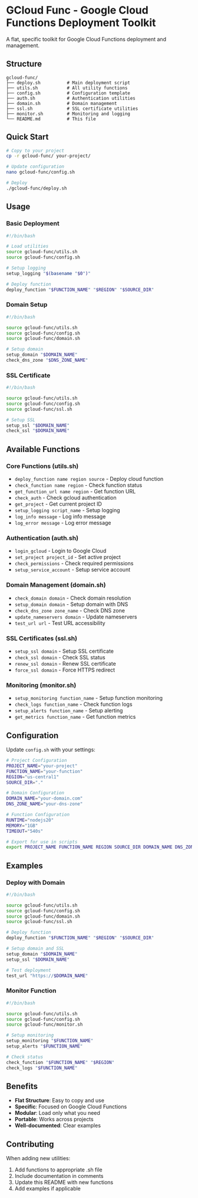 # GCloud Func - Google Cloud Functions Deployment Toolkit

A flat, specific toolkit for Google Cloud Functions deployment and management.

## Structure

```
gcloud-func/
├── deploy.sh          # Main deployment script
├── utils.sh           # All utility functions
├── config.sh          # Configuration template
├── auth.sh            # Authentication utilities
├── domain.sh          # Domain management
├── ssl.sh             # SSL certificate utilities
├── monitor.sh         # Monitoring and logging
└── README.md          # This file
```

## Quick Start

```bash
# Copy to your project
cp -r gcloud-func/ your-project/

# Update configuration
nano gcloud-func/config.sh

# Deploy
./gcloud-func/deploy.sh
```

## Usage

### Basic Deployment

```bash
#!/bin/bash

# Load utilities
source gcloud-func/utils.sh
source gcloud-func/config.sh

# Setup logging
setup_logging "$(basename "$0")"

# Deploy function
deploy_function "$FUNCTION_NAME" "$REGION" "$SOURCE_DIR"
```

### Domain Setup

```bash
#!/bin/bash

source gcloud-func/utils.sh
source gcloud-func/config.sh
source gcloud-func/domain.sh

# Setup domain
setup_domain "$DOMAIN_NAME"
check_dns_zone "$DNS_ZONE_NAME"
```

### SSL Certificate

```bash
#!/bin/bash

source gcloud-func/utils.sh
source gcloud-func/config.sh
source gcloud-func/ssl.sh

# Setup SSL
setup_ssl "$DOMAIN_NAME"
check_ssl "$DOMAIN_NAME"
```

## Available Functions

### Core Functions (utils.sh)
- `deploy_function name region source` - Deploy cloud function
- `check_function name region` - Check function status
- `get_function_url name region` - Get function URL
- `check_auth` - Check gcloud authentication
- `get_project` - Get current project ID
- `setup_logging script_name` - Setup logging
- `log_info message` - Log info message
- `log_error message` - Log error message

### Authentication (auth.sh)
- `login_gcloud` - Login to Google Cloud
- `set_project project_id` - Set active project
- `check_permissions` - Check required permissions
- `setup_service_account` - Setup service account

### Domain Management (domain.sh)
- `check_domain domain` - Check domain resolution
- `setup_domain domain` - Setup domain with DNS
- `check_dns_zone zone_name` - Check DNS zone
- `update_nameservers domain` - Update nameservers
- `test_url url` - Test URL accessibility

### SSL Certificates (ssl.sh)
- `setup_ssl domain` - Setup SSL certificate
- `check_ssl domain` - Check SSL status
- `renew_ssl domain` - Renew SSL certificate
- `force_ssl domain` - Force HTTPS redirect

### Monitoring (monitor.sh)
- `setup_monitoring function_name` - Setup function monitoring
- `check_logs function_name` - Check function logs
- `setup_alerts function_name` - Setup alerting
- `get_metrics function_name` - Get function metrics

## Configuration

Update `config.sh` with your settings:

```bash
# Project Configuration
PROJECT_NAME="your-project"
FUNCTION_NAME="your-function"
REGION="us-central1"
SOURCE_DIR="."

# Domain Configuration
DOMAIN_NAME="your-domain.com"
DNS_ZONE_NAME="your-dns-zone"

# Function Configuration
RUNTIME="nodejs20"
MEMORY="1GB"
TIMEOUT="540s"

# Export for use in scripts
export PROJECT_NAME FUNCTION_NAME REGION SOURCE_DIR DOMAIN_NAME DNS_ZONE_NAME RUNTIME MEMORY TIMEOUT
```

## Examples

### Deploy with Domain

```bash
#!/bin/bash

source gcloud-func/utils.sh
source gcloud-func/config.sh
source gcloud-func/domain.sh
source gcloud-func/ssl.sh

# Deploy function
deploy_function "$FUNCTION_NAME" "$REGION" "$SOURCE_DIR"

# Setup domain and SSL
setup_domain "$DOMAIN_NAME"
setup_ssl "$DOMAIN_NAME"

# Test deployment
test_url "https://$DOMAIN_NAME"
```

### Monitor Function

```bash
#!/bin/bash

source gcloud-func/utils.sh
source gcloud-func/config.sh
source gcloud-func/monitor.sh

# Setup monitoring
setup_monitoring "$FUNCTION_NAME"
setup_alerts "$FUNCTION_NAME"

# Check status
check_function "$FUNCTION_NAME" "$REGION"
check_logs "$FUNCTION_NAME"
```

## Benefits

- **Flat Structure**: Easy to copy and use
- **Specific**: Focused on Google Cloud Functions
- **Modular**: Load only what you need
- **Portable**: Works across projects
- **Well-documented**: Clear examples

## Contributing

When adding new utilities:
1. Add functions to appropriate .sh file
2. Include documentation in comments
3. Update this README with new functions
4. Add examples if applicable 